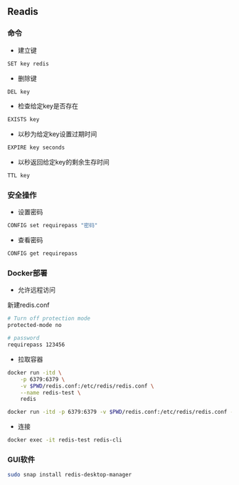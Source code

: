 <!--
 * @Description: 
 * @Version: 1.0
 * @Autor: DaLao
 * @Email: dalao_li@163.com
 * @Date: 2021-01-24 15:25:28
 * @LastEditors: dalao
 * @LastEditTime: 2022-04-03 19:51:14
-->

## Readis


### 命令

- 建立键
  
```sh
SET key redis
```


- 删除键
  
```sh
DEL key
```


- 检查给定key是否存在

```sh
EXISTS key
```


- 以秒为给定key设置过期时间

```sh
EXPIRE key seconds
```


- 以秒返回给定key的剩余生存时间

```sh
TTL key
```


### 安全操作

- 设置密码

```sh
CONFIG set requirepass "密码"
```


- 查看密码

```sh
CONFIG get requirepass
```


### Docker部署

- 允许远程访问

新建redis.conf

```sh
# Turn off protection mode 
protected-mode no  

# password
requirepass 123456
```


- 拉取容器

```sh
docker run -itd \
    -p 6379:6379 \
    -v $PWD/redis.conf:/etc/redis/redis.conf \
    --name redis-test \
    redis
```

```sh
docker run -itd -p 6379:6379 -v $PWD/redis.conf:/etc/redis/redis.conf --name redis-server redis 
```


- 连接

```sh
docker exec -it redis-test redis-cli
```


### GUI软件

```sh
sudo snap install redis-desktop-manager
```